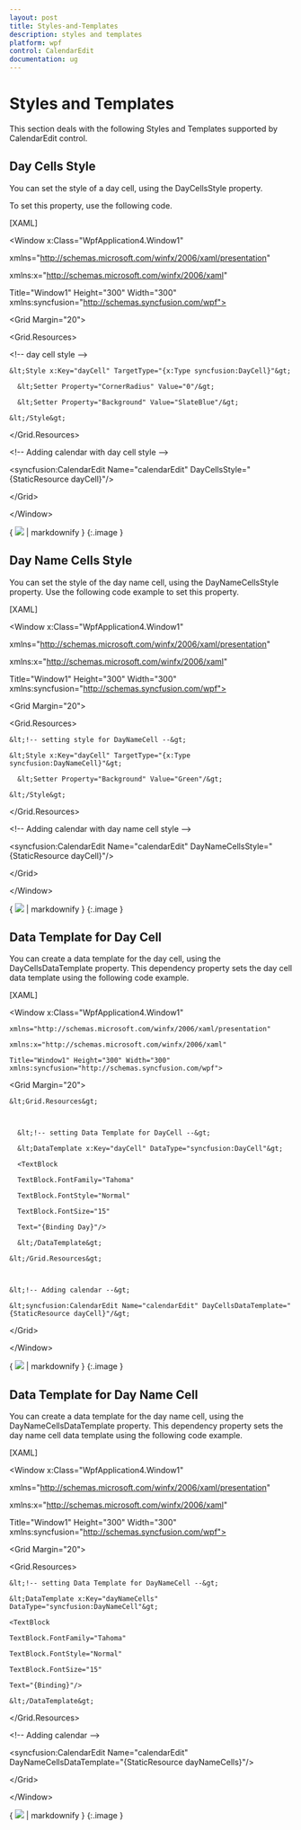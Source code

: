 ```yaml
---
layout: post
title: Styles-and-Templates
description: styles and templates
platform: wpf
control: CalendarEdit
documentation: ug
---
```


# Styles and Templates

This section deals with the following Styles and Templates supported by CalendarEdit control. 

## Day Cells Style

You can set the style of a day cell, using the DayCellsStyle property. 

To set this property, use the following code.

[XAML]



<Window x:Class="WpfApplication4.Window1"

  xmlns="http://schemas.microsoft.com/winfx/2006/xaml/presentation"

  xmlns:x="http://schemas.microsoft.com/winfx/2006/xaml"

  Title="Window1" Height="300" Width="300" xmlns:syncfusion="http://schemas.syncfusion.com/wpf">

&lt;Grid Margin="20"&gt;

  &lt;Grid.Resources&gt;



&lt;!-- day cell style --&gt;

    &lt;Style x:Key="dayCell" TargetType="{x:Type syncfusion:DayCell}"&gt;

      &lt;Setter Property="CornerRadius" Value="0"/&gt;

      &lt;Setter Property="Background" Value="SlateBlue"/&gt;

    &lt;/Style&gt;

  &lt;/Grid.Resources&gt;



  &lt;!-- Adding calendar with day cell style --&gt;

  &lt;syncfusion:CalendarEdit Name="calendarEdit" DayCellsStyle="{StaticResource dayCell}"/&gt;

&lt;/Grid&gt;

&lt;/Window&gt;



{ ![](Styles-and-Templates_images/Styles-and-Templates_img1.jpeg) | markdownify }
{:.image }


## Day Name Cells Style

You can set the style of the day name cell, using the DayNameCellsStyle property. Use the following code example to set this property.

[XAML]



<Window x:Class="WpfApplication4.Window1"

  xmlns="http://schemas.microsoft.com/winfx/2006/xaml/presentation"

  xmlns:x="http://schemas.microsoft.com/winfx/2006/xaml"

  Title="Window1" Height="300" Width="300" xmlns:syncfusion="http://schemas.syncfusion.com/wpf">

&lt;Grid Margin="20"&gt;

  &lt;Grid.Resources&gt;

    &lt;!-- setting style for DayNameCell --&gt;

    &lt;Style x:Key="dayCell" TargetType="{x:Type syncfusion:DayNameCell}"&gt;

      &lt;Setter Property="Background" Value="Green"/&gt;

    &lt;/Style&gt;

  &lt;/Grid.Resources&gt;



  &lt;!-- Adding calendar with day name cell style --&gt;

  &lt;syncfusion:CalendarEdit Name="calendarEdit" DayNameCellsStyle="{StaticResource dayCell}"/&gt;

&lt;/Grid&gt;

&lt;/Window&gt;



{ ![](Styles-and-Templates_images/Styles-and-Templates_img2.jpeg) | markdownify }
{:.image }


## Data Template for Day Cell

You can create a data template for the day cell, using the DayCellsDataTemplate property. This dependency property sets the day cell data template using the following code example.

[XAML]



<Window x:Class="WpfApplication4.Window1"

    xmlns="http://schemas.microsoft.com/winfx/2006/xaml/presentation"

    xmlns:x="http://schemas.microsoft.com/winfx/2006/xaml"

    Title="Window1" Height="300" Width="300" xmlns:syncfusion="http://schemas.syncfusion.com/wpf">

  &lt;Grid Margin="20"&gt;

    &lt;Grid.Resources&gt;



      &lt;!-- setting Data Template for DayCell --&gt;

      &lt;DataTemplate x:Key="dayCell" DataType="syncfusion:DayCell"&gt;

      <TextBlock

      TextBlock.FontFamily="Tahoma"

      TextBlock.FontStyle="Normal"

      TextBlock.FontSize="15"

      Text="{Binding Day}"/>

      &lt;/DataTemplate&gt;

    &lt;/Grid.Resources&gt;



    &lt;!-- Adding calendar --&gt;

    &lt;syncfusion:CalendarEdit Name="calendarEdit" DayCellsDataTemplate="{StaticResource dayCell}"/&gt;

  &lt;/Grid&gt;

&lt;/Window&gt;





{ ![](Styles-and-Templates_images/Styles-and-Templates_img3.jpeg) | markdownify }
{:.image }


## Data Template for Day Name Cell

You can create a data template for the day name cell, using the DayNameCellsDataTemplate property. This dependency property sets the day name cell data template using the following code example.

[XAML]



<Window x:Class="WpfApplication4.Window1"

  xmlns="http://schemas.microsoft.com/winfx/2006/xaml/presentation"

  xmlns:x="http://schemas.microsoft.com/winfx/2006/xaml"

  Title="Window1" Height="300" Width="300" xmlns:syncfusion="http://schemas.syncfusion.com/wpf">

&lt;Grid Margin="20"&gt;

  &lt;Grid.Resources&gt;



    &lt;!-- setting Data Template for DayNameCell --&gt;

    &lt;DataTemplate x:Key="dayNameCells" DataType="syncfusion:DayNameCell"&gt;

    <TextBlock

    TextBlock.FontFamily="Tahoma"

    TextBlock.FontStyle="Normal"

    TextBlock.FontSize="15"

    Text="{Binding}"/>

    &lt;/DataTemplate&gt;

  &lt;/Grid.Resources&gt;



  &lt;!-- Adding calendar --&gt;

  &lt;syncfusion:CalendarEdit Name="calendarEdit" DayNameCellsDataTemplate="{StaticResource dayNameCells}"/&gt;

&lt;/Grid&gt;

&lt;/Window&gt;



{ ![](Styles-and-Templates_images/Styles-and-Templates_img4.jpeg) | markdownify }
{:.image }


